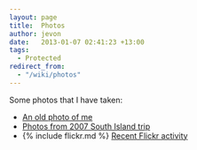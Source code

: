 ```yaml
---
layout: page
title:  Photos
author: jevon
date:   2013-01-07 02:41:23 +13:00
tags:
  - Protected
redirect_from:
  - "/wiki/photos"
---
```


Some photos that I have taken:

* <a href="http://www.flickr.com/photos/jdub_dub/421561180/">An old photo of me</a>
* [Photos from 2007 South Island trip](photos-from-2007-south-island-trip.md)
* {% include flickr.md %} <a href="http://www.flickr.com/photos/jdub_dub/">Recent Flickr activity</a>

